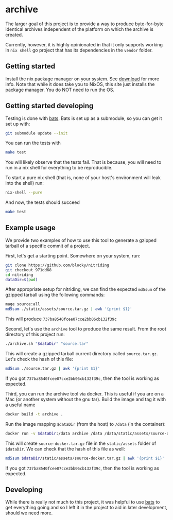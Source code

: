# archive

The larger goal of this project is to provide a way to produce byte-for-byte
identical archives independent of the platform on which the archive is created.

Currently, however, it is highly opinionated in that it only supports working
in `nix shell`  go project that has its
dependencies in the `vendor` folder.

## Getting started

Install the nix package manager on your system. See
[download](https://nixos.org/download/) for more info.  Note that while it does
take you to NixOS, this site just installs the package manager. You do NOT need
to run the OS.


## Getting started developing

Testing is done with [bats](https://bats-core.readthedocs.io).  Bats is set up
as a submodule, so you can get it set up with:

```bash
git submodule update --init
```

You can run the tests with

```bash
make test
```

You will likely observe that the tests fail.  That is because, you will
need to run in a nix shell for everything to be reproducible.

To start a pure nix shell (that is, none of your host's environment will leak
into the shell) run:

```bash
nix-shell --pure
```

And now, the tests should succeed

```bash
make test
```

## Example usage

We provide two examples of how to use this tool to generate a gzipped
tarball of a specific commit of a project.

First, let's get a starting point. Somewhere on your system, run:

```bash
git clone https://github.com/blocky/nitriding
git checkout 971dd68
cd nitriding
dataDir=$(pwd)
```

After appropriate setup for nitriding, we can find the expected `md5sum` of the
gzipped tarball using the following commands:

```bash
mage source:all
md5sum ./static/assets/source.tar.gz | awk '{print $1}'
```

This will produce `737ba8540fcee07cce2bb06cb132f39c`

Second, let's use the `archive` tool to produce the same result.  From the root
directory of this project run:

```bash
./archive.sh "$dataDir" "source.tar"
```

This will create a gzipped tarball current directory called `source.tar.gz`.
Let's check the hash of this file:

```bash
md5sum ./source.tar.gz | awk '{print $1}'
```

If you got `737ba8540fcee07cce2bb06cb132f39c`, then the tool is working as
expected.

Third, you can run the archive tool via docker. This is useful if you are on a
Mac (or another system without the gnu tar).  Build the image and
tag it with a useful name

```bash
docker build -t archive .
```

Run the image mapping `$dataDir` (from the host) to `/data` (in the container):

```bash
docker run -v $dataDir:/data archive /data /data/static/assets/source-docker.tar
```

This will create `source-docker.tar.gz` file in the `static/assets` folder of
`$dataDir`. We can check that the hash of this file as well:

```bash
md5sum $dataDir/static/assets/source-docker.tar.gz | awk '{print $1}'
```
If you got `737ba8540fcee07cce2bb06cb132f39c`, then the tool is working as
expected.

## Developing

While there is really not much to this project, it was helpful to use
[bats](https://bats-core.readthedocs.io) to get everything going and so I left
it in the project to aid in later development, should we need more.
